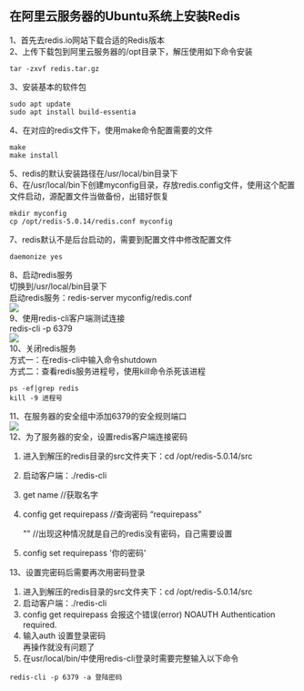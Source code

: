 ## 在阿里云服务器的Ubuntu系统上安装Redis  
1、首先去redis.io网站下载合适的Redis版本  
2、上传下载包到阿里云服务器的/opt目录下，解压使用如下命令安装  
```
tar -zxvf redis.tar.gz
```  
3、安装基本的软件包  
```
sudo apt update
sudo apt install build-essentia
```  
4、在对应的redis文件下，使用make命令配置需要的文件  
```
make
make install
```  
5、redis的默认安装路径在/usr/local/bin目录下  
6、在/usr/local/bin下创建myconfig目录，存放redis.config文件，使用这个配置文件启动，源配置文件当做备份，出错好恢复  
```
mkdir myconfig
cp /opt/redis-5.0.14/redis.conf myconfig
```  
7、redis默认不是后台启动的，需要到配置文件中修改配置文件  
```
daemonize yes
```  
8、启动redis服务  
切换到/usr/local/bin目录下  
启动redis服务：redis-server myconfig/redis.conf  
![](https://mrggz.oss-cn-hangzhou.aliyuncs.com/img/202205201140243.png?x-oss-process=style/null)  
9、使用redis-cli客户端测试连接  
redis-cli -p 6379  
![](https://mrggz.oss-cn-hangzhou.aliyuncs.com/img/202205201142395.png?x-oss-process=style/null)  
10、关闭redis服务  
方式一：在redis-cli中输入命令shutdown  
方式二：查看redis服务进程号，使用kill命令杀死该进程  
```
ps -ef|grep redis
kill -9 进程号
```  
11、在服务器的安全组中添加6379的安全规则端口  
![](https://mrggz.oss-cn-hangzhou.aliyuncs.com/img/202205201200526.png?x-oss-process=style/null)   
12、为了服务器的安全，设置redis客户端连接密码  
1. 进入到解压的redis目录的src文件夹下：cd /opt/redis-5.0.14/src  
2. 启动客户端：./redis-cli  
3. get name //获取名字  
4. config get requirepass //查询密码
“requirepass”

   ""  //出现这种情况就是自己的redis没有密码，自己需要设置  
5. config set requirepass '你的密码'   

13、设置完密码后需要再次用密码登录  
1. 进入到解压的redis目录的src文件夹下：cd /opt/redis-5.0.14/src  
2. 启动客户端：./redis-cli  
3. config get requirepass
会报这个错误(error) NOAUTH Authentication required.  
4. 输入auth 设置登录密码  
再操作就没有问题了  
5. 在usr/local/bin/中使用redis-cli登录时需要完整输入以下命令  
```
redis-cli -p 6379 -a 登陆密码
```




